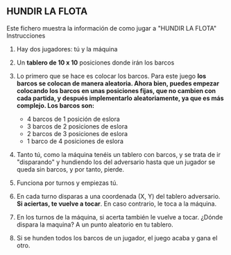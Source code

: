 
## HUNDIR LA FLOTA


Este fichero muestra la información de como jugar a "HUNDIR LA FLOTA"
Instrucciones 

1. Hay dos jugadores: tú y la máquina
2. Un **tablero de 10 x 10** posiciones donde irán los barcos
3. Lo primero que se hace es colocar los barcos. Para este juego **los barcos se colocan de manera aleatoria. Ahora bien, puedes empezar colocando los barcos en unas posiciones fijas, que no cambien con cada partida, y después implementarlo aleatoriamente, ya que es más complejo. Los barcos son:**
    * 4 barcos de 1 posición de eslora
    * 3 barcos de 2 posiciones de eslora
    * 2 barcos de 3 posiciones de eslora
    * 1 barco de 4 posiciones de eslora

4. Tanto tú, como la máquina tenéis un tablero con barcos, y se trata de ir "disparando" y hundiendo los del adversario hasta que un jugador se queda sin barcos, y por tanto, pierde.
5. Funciona por turnos y empiezas tú.
6. En cada turno disparas a una coordenada (X, Y) del tablero adversario. **Si aciertas, te vuelve a tocar**. En caso contrario, le toca a la máquina.
7. En los turnos de la máquina, si acerta también le vuelve a tocar. ¿Dónde dispara la maquina? A un punto aleatorio en tu tablero.
8. Si se hunden todos los barcos de un jugador, el juego acaba y gana el otro.